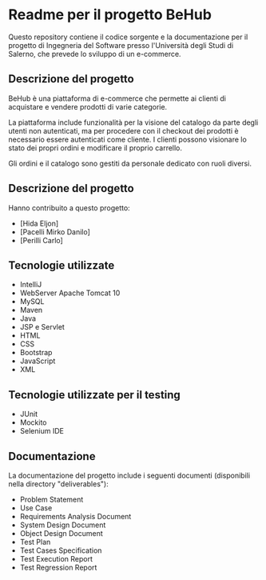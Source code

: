 # Readme per il progetto BeHub

Questo repository contiene il codice sorgente e la documentazione per il progetto di Ingegneria del Software presso l'Università degli Studi di Salerno, che prevede lo sviluppo di un e-commerce.

## Descrizione del progetto

BeHub è una piattaforma di e-commerce che permette ai clienti di acquistare e vendere prodotti di varie categorie. 

La piattaforma include funzionalità per la visione del catalogo da parte degli utenti non autenticati, ma per procedere con il checkout dei prodotti è necessario essere autenticati come cliente. I clienti possono visionare lo stato dei propri ordini e modificare il proprio carrello.

Gli ordini e il catalogo sono gestiti da personale dedicato con ruoli diversi.

## Descrizione del progetto

Hanno contribuito a questo progetto:
* [Hida Eljon]
* [Pacelli Mirko Danilo]
* [Perilli Carlo]

## Tecnologie utilizzate

- IntelliJ
- WebServer Apache Tomcat 10
- MySQL
- Maven
- Java
- JSP e Servlet
- HTML
- CSS
- Bootstrap
- JavaScript
- XML

## Tecnologie utilizzate per il testing

- JUnit
- Mockito
- Selenium IDE


## Documentazione

La documentazione del progetto include i seguenti documenti (disponibili nella directory "deliverables"):

- Problem Statement
- Use Case
- Requirements Analysis Document
- System Design Document
- Object Design Document
- Test Plan
- Test Cases Specification
- Test Execution Report
- Test Regression Report

